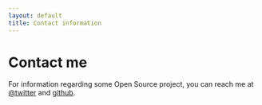 ```yaml
---
layout: default
title: Contact information
---
```


<h1 class="entry-title">Contact me</h1>

For information regarding some Open Source project, you can reach me at [@twitter](http://twitter.com/jfroma) and [github](https://github.com/jfromaniello).
